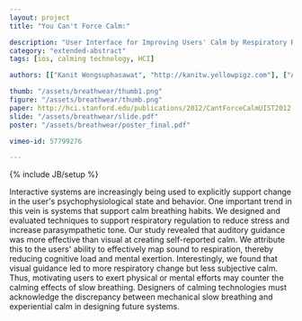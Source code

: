 ```yaml
---
layout: project
title: "You Can't Force Calm:"

description: "User Interface for Improving Users' Calm by Respiratory Regulation."
category: "extended-abstract"
tags: [ios, calming technology, HCI]

authors: [["Kanit Wongsuphasawat", "http://kanitw.yellowpigz.com"], ["Alex Gamburg", ""], ["Neema Moraveji", ""]]

thumb: "/assets/breathwear/thumb1.png"
figure: "/assets/breathwear/thumb.png"
paper: http://hci.stanford.edu/publications/2012/CantForceCalmUIST2012.pdf
slide: "/assets/breathwear/slide.pdf"
poster: "/assets/breathwear/poster_final.pdf"

vimeo-id: 57799276

---
```

{% include JB/setup %}

Interactive systems are increasingly being used to explicitly support change in the user's psychophysiological state and behavior. One important trend in this vein is systems that support calm breathing habits. We designed and evaluated techniques to support respiratory regulation to reduce stress and increase parasympathetic tone. Our study revealed that auditory guidance was more effective than visual at creating self-reported calm. We attribute this to the users' ability to effectively map sound to respiration, thereby reducing cognitive load and mental exertion. Interestingly, we found that visual guidance led to more respiratory change  but less subjective calm. Thus, motivating users to exert physical or mental efforts may counter the calming effects of slow breathing. Designers of calming technologies must acknowledge the discrepancy between mechanical slow breathing and experiential calm in designing future systems.

